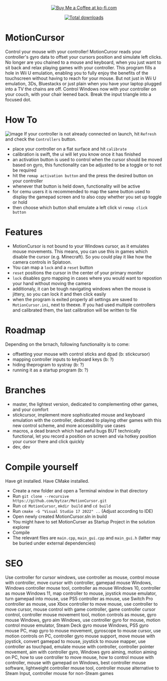 <p align="center">
  <a href="https://ko-fi.com/baehrei" target="_blank">
    <img src="https://ko-fi.com/img/githubbutton_sm.svg" alt="Buy Me a Coffee at ko-fi.com">
  </a>
</p>

<p align="center">
  <a href="https://img.shields.io/github/downloads/bytzar/MotionCursor/total.svg" target="_blank">
    <img src="https://img.shields.io/github/downloads/bytzar/MotionCursor/total.svg" alt="Total downloads">
  </a>
</p>

# MotionCursor
Control your mouse with your controller! MotionCurosr reads your controller's gyro data to offset your cursors position and simulate left clicks. No longer are you chained to a mouse and keyboard, when you just want to sit back and relax playing games with your controller. This program fills a hole in Wii U emulation, enabling you to fully enjoy the benefits of the touchscreen without having to reach for your mouse. But not just in Wii U emulation, 3Ds, Bluestacks or just plain when you have your laptop plugged into a TV the chains are off. Control Windows now with your controller on your couch, with your chair leened back. Break the input triangle into a focused dot.

# How To
![image](https://github.com/user-attachments/assets/f523a74b-7fb4-4611-b0f3-a0495912ad6e)
If your controller is not already connected on launch, hit `Refresh` and check the `Controllers` button.
- place your controller on a flat surface and hit `calibrate`
- calibration is swift, the ui will let you know once it has finished
- an activation button is used to control when the cursor should be moved based on gyro, this functionality can be adjusted to be a toggle or to not be required
- hit the `remap activation button` and the press the desired button on your controller
- whenever that button is held down, functionality will be active
- for cemu users it is recommended to map the same button used to display the gamepad screen and to also copy whether you set up toggle or hold
- then choose which button shall emulate a left click vi `remap click button`

# Features
- MotionCursor is not bound to your Windows cursor, as it emulates mouse movements. This means, you can use this in games which disable the cursor (e.g. Minecraft). So you could play it like how the camera controls in Splatoon.
- You can map a `lock` and a `reset` button
- `reset` positions the cursor in the center of your primary monitor
- `lock` disables gyro mapping in cases where you would want to repostion your hand without moving the camera
- additionaly, it can be tough navigating windows when the mouse is jittery, so you can lock it and then click easily
- when the program is exited properly all settings are saved to `MotionCursor.ini`, next to theexe. If you had used multiple controllers and calibrated them, the last calibration will be written to file

# Roadmap
Depending on the brnach, following functionality is to come:
- offsetting your mouse with control sticks and dpad (b: stickcursor)
- mapping controller inputs to keyboard keys (b: ?)
- hiding theprogram to systray (b: ?)
- running it as a startup program (b: ?)

# Branches
- master, the lightest version, dedicated to complementing other games, and your comfort
- stickcursor, implement more sophisticated mouse and keyboard emulation with the controller, dedicated to playing other games with this new control scheme,  and more accessibility use cases
- macros, a dead branch which had awful bugs BUT technically functional, let you record a position on screen and via hotkey position your cursor there and click quickly
- dev, dev

# Compile yourself
Have git installed.
Have CMake installed.

- Create a new folder and open a Terminal window in that directory
- Run `git clone --recursive https://github.com/bytzar/MotionCursor.git`
- Run `cd MotionCursor`, `mkdir build` and `cd build`
- Run `cmake -G "Visual Studio 17 2022" ..` (Adjust according to IDE)
- Open newly created MotionCursor.sln in build
- You might have to set MotionCurser as Startup Project in the solution explorer
- Compile
- The relevant files are `main.cpp`, `main_gui.cpp` and `main_gui.h` (latter may be buried under external dependencies)

# SEO
Use controller for cursor windows, use controller as mouse, control mouse with controller, move cursor with controller, gamepad mouse Windows, Windows controller mouse tool, controller as mouse Windows 10, controller as mouse Windows 11, map controller to mouse, joystick mouse emulator, turn gamepad into mouse, use PS5 controller as mouse, use Switch Pro controller as mouse, use Xbox controller to move mouse, use controller to move cursor, mouse control with game controller, game controller cursor control, controller mouse movement tool, motion controls as mouse, gyro mouse Windows, gyro aim Windows, use controller gyro for mouse, motion control mouse emulator, Steam Deck gyro mouse Windows, PS5 gyro mouse PC, map gyro to mouse movement, gyroscope to mouse cursor, use motion controls on PC, controller gyro mouse support, move mouse with joystick, convert gamepad to mouse, joystick to mouse mapper, use controller as touchpad, emulate mouse with controller, controller pointer movement, aim with controller gyro, Windows gyro aiming, motion aiming on PC, how to use controller to move mouse, how to control mouse with controller, mouse with gamepad on Windows, best controller mouse software, lightweight controller mouse tool, controller mouse alternative to Steam Input, controller mouse for non-Steam games
